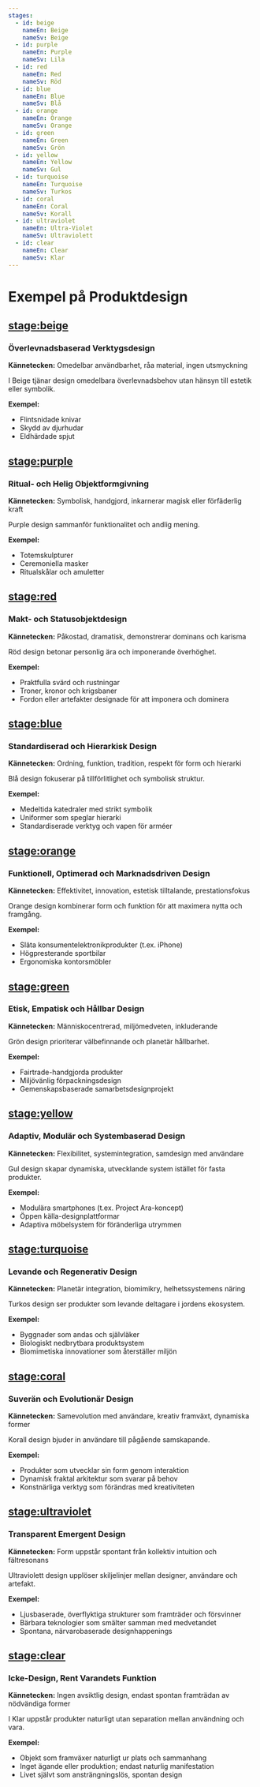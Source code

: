 ```yaml
---
stages:
  - id: beige
    nameEn: Beige
    nameSv: Beige
  - id: purple
    nameEn: Purple
    nameSv: Lila
  - id: red
    nameEn: Red
    nameSv: Röd
  - id: blue
    nameEn: Blue
    nameSv: Blå
  - id: orange
    nameEn: Orange
    nameSv: Orange
  - id: green
    nameEn: Green
    nameSv: Grön
  - id: yellow
    nameEn: Yellow
    nameSv: Gul
  - id: turquoise
    nameEn: Turquoise
    nameSv: Turkos
  - id: coral
    nameEn: Coral
    nameSv: Korall
  - id: ultraviolet
    nameEn: Ultra-Violet
    nameSv: Ultraviolett
  - id: clear
    nameEn: Clear
    nameSv: Klar
---
```


# Exempel på Produktdesign

## <stage:beige>

### Överlevnadsbaserad Verktygsdesign

**Kännetecken:** Omedelbar användbarhet, råa material, ingen utsmyckning

I Beige tjänar design omedelbara överlevnadsbehov utan hänsyn till estetik eller symbolik.

**Exempel:**
- Flintsnidade knivar
- Skydd av djurhudar
- Eldhärdade spjut

## <stage:purple>

### Ritual- och Helig Objektformgivning

**Kännetecken:** Symbolisk, handgjord, inkarnerar magisk eller förfäderlig kraft

Purple design sammanför funktionalitet och andlig mening.

**Exempel:**
- Totemskulpturer
- Ceremoniella masker
- Ritualskålar och amuletter

## <stage:red>

### Makt- och Statusobjektdesign

**Kännetecken:** Påkostad, dramatisk, demonstrerar dominans och karisma

Röd design betonar personlig ära och imponerande överhöghet.

**Exempel:**
- Praktfulla svärd och rustningar
- Troner, kronor och krigsbaner
- Fordon eller artefakter designade för att imponera och dominera

## <stage:blue>

### Standardiserad och Hierarkisk Design

**Kännetecken:** Ordning, funktion, tradition, respekt för form och hierarki

Blå design fokuserar på tillförlitlighet och symbolisk struktur.

**Exempel:**
- Medeltida katedraler med strikt symbolik
- Uniformer som speglar hierarki
- Standardiserade verktyg och vapen för arméer

## <stage:orange>

### Funktionell, Optimerad och Marknadsdriven Design

**Kännetecken:** Effektivitet, innovation, estetisk tilltalande, prestationsfokus

Orange design kombinerar form och funktion för att maximera nytta och framgång.

**Exempel:**
- Släta konsumentelektronikprodukter (t.ex. iPhone)
- Högpresterande sportbilar
- Ergonomiska kontorsmöbler

## <stage:green>

### Etisk, Empatisk och Hållbar Design

**Kännetecken:** Människocentrerad, miljömedveten, inkluderande

Grön design prioriterar välbefinnande och planetär hållbarhet.

**Exempel:**
- Fairtrade-handgjorda produkter
- Miljövänlig förpackningsdesign
- Gemenskapsbaserade samarbetsdesignprojekt

## <stage:yellow>

### Adaptiv, Modulär och Systembaserad Design

**Kännetecken:** Flexibilitet, systemintegration, samdesign med användare

Gul design skapar dynamiska, utvecklande system istället för fasta produkter.

**Exempel:**
- Modulära smartphones (t.ex. Project Ara-koncept)
- Öppen källa-designplattformar
- Adaptiva möbelsystem för föränderliga utrymmen

## <stage:turquoise>

### Levande och Regenerativ Design

**Kännetecken:** Planetär integration, biomimikry, helhetssystemens näring

Turkos design ser produkter som levande deltagare i jordens ekosystem.

**Exempel:**
- Byggnader som andas och självläker
- Biologiskt nedbrytbara produktsystem
- Biomimetiska innovationer som återställer miljön

## <stage:coral>

### Suverän och Evolutionär Design

**Kännetecken:** Samevolution med användare, kreativ framväxt, dynamiska former

Korall design bjuder in användare till pågående samskapande.

**Exempel:**
- Produkter som utvecklar sin form genom interaktion
- Dynamisk fraktal arkitektur som svarar på behov
- Konstnärliga verktyg som förändras med kreativiteten

## <stage:ultraviolet>

### Transparent Emergent Design

**Kännetecken:** Form uppstår spontant från kollektiv intuition och fältresonans

Ultraviolett design upplöser skiljelinjer mellan designer, användare och artefakt.

**Exempel:**
- Ljusbaserade, överflyktiga strukturer som framträder och försvinner
- Bärbara teknologier som smälter samman med medvetandet
- Spontana, närvarobaserade designhappenings

## <stage:clear>

### Icke-Design, Rent Varandets Funktion

**Kännetecken:** Ingen avsiktlig design, endast spontan framträdan av nödvändiga former

I Klar uppstår produkter naturligt utan separation mellan användning och vara.

**Exempel:**
- Objekt som framväxer naturligt ur plats och sammanhang
- Inget ägande eller produktion; endast naturlig manifestation
- Livet självt som ansträngningslös, spontan design

